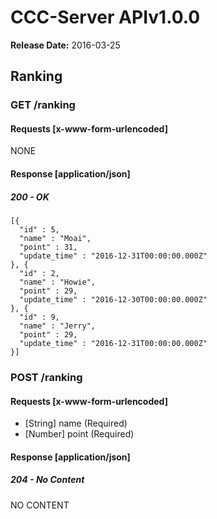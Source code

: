 # CCC-Server APIv1.0.0

__Release Date:__ 2016-03-25
## Ranking
### GET /ranking
#### Requests [x-www-form-urlencoded]
NONE
#### Response [application/json]

##### 200 - OK
```
[{
  "id" : 5,
  "name" : "Moai",
  "point" : 31,
  "update_time" : "2016-12-31T00:00:00.000Z"
}, {
  "id" : 2,
  "name" : "Howie",
  "point" : 29,
  "update_time" : "2016-12-30T00:00:00.000Z"
}, {
  "id" : 9,
  "name" : "Jerry",
  "point" : 29,
  "update_time" : "2016-12-31T00:00:00.000Z"
}]
```

### POST /ranking
#### Requests [x-www-form-urlencoded]

* [String] name (Required)
* [Number] point (Required)

#### Response [application/json]

##### 204 - No Content
NO CONTENT
